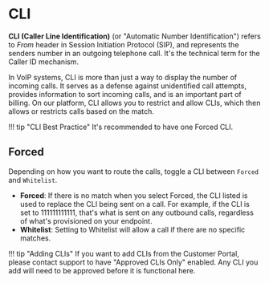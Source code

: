 # CLI

**CLI (Caller Line Identification)** (or "Automatic Number Identification") refers to *From* header in Session Initiation Protocol (SIP), and represents the senders number in an outgoing telephone call. It's the technical term for the Caller ID mechanism. 

In VoIP systems, CLI is more than just a way to display the number of incoming calls. It serves as a defense against unidentified call attempts, provides information to sort incoming calls, and is an important part of billing. On our platform, CLI allows you to restrict and allow CLIs, which then allows or restricts calls based on the match. 

!!! tip "CLI Best Practice"
  It's recommended to have one Forced CLI.

## Forced
Depending on how you want to route the calls, toggle a CLI between `Forced` and `Whitelist`. 

+ **Forced**: If there is no match when you select Forced, the CLI listed is used to replace the CLI being sent on a call. For example, if the CLI is set to 111111111111, that's what is sent on any outbound calls, regardless of what's provisioned on your endpoint.
+ **Whitelist**: Setting to Whitelist will allow a call if there are no specific matches. 

!!! tip "Adding CLIs"
    If you want to add CLIs from the Customer Portal, please contact support to have "Approved CLIs Only" enabled. Any CLI you add will need to be approved before it is functional here.
